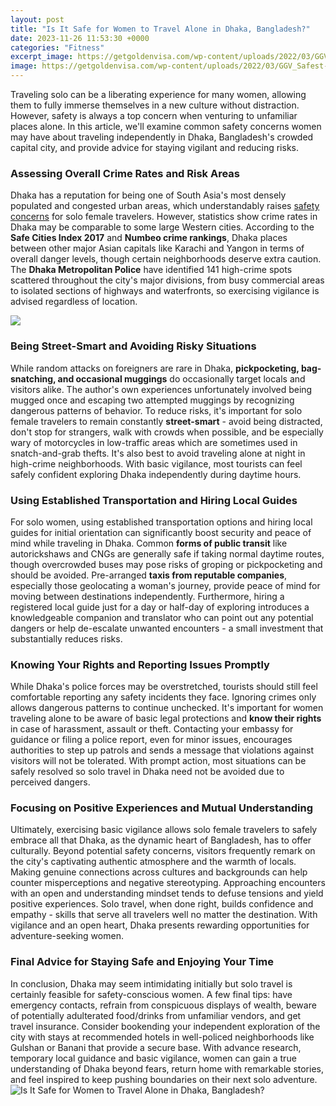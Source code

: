 ```yaml
---
layout: post
title: "Is It Safe for Women to Travel Alone in Dhaka, Bangladesh?"
date: 2023-11-26 11:53:30 +0000
categories: "Fitness"
excerpt_image: https://getgoldenvisa.com/wp-content/uploads/2022/03/GGV_Safest-Countries-855x1024.jpg
image: https://getgoldenvisa.com/wp-content/uploads/2022/03/GGV_Safest-Countries-855x1024.jpg
---
```


Traveling solo can be a liberating experience for many women, allowing them to fully immerse themselves in a new culture without distraction. However, safety is always a top concern when venturing to unfamiliar places alone. In this article, we'll examine common safety concerns women may have about traveling independently in Dhaka, Bangladesh's crowded capital city, and provide advice for staying vigilant and reducing risks.
### Assessing Overall Crime Rates and Risk Areas 
Dhaka has a reputation for being one of South Asia's most densely populated and congested urban areas, which understandably raises [safety concerns](https://setit.github.io/2024-01-10-perjalanan-ke-cape-verde/) for solo female travelers. However, statistics show crime rates in Dhaka may be comparable to some large Western cities. According to the **Safe Cities Index 2017** and **Numbeo crime rankings**, Dhaka places between other major Asian capitals like Karachi and Yangon in terms of overall danger levels, though certain neighborhoods deserve extra caution. The **Dhaka Metropolitan Police** have identified 141 high-crime spots scattered throughout the city's major divisions, from busy commercial areas to isolated sections of highways and waterfronts, so exercising vigilance is advised regardless of location.

![](https://i.pinimg.com/originals/e0/7f/e7/e07fe7edcf30e86b0f4c8709060a3cbc.png)
### Being Street-Smart and Avoiding Risky Situations
While random attacks on foreigners are rare in Dhaka, **pickpocketing, bag-snatching, and occasional muggings** do occasionally target locals and visitors alike. The author's own experiences unfortunately involved being mugged once and escaping two attempted muggings by recognizing dangerous patterns of behavior. To reduce risks, it's important for solo female travelers to remain constantly **street-smart** - avoid being distracted, don't stop for strangers, walk with crowds when possible, and be especially wary of motorcycles in low-traffic areas which are sometimes used in snatch-and-grab thefts. It's also best to avoid traveling alone at night in high-crime neighborhoods. With basic vigilance, most tourists can feel safely confident exploring Dhaka independently during daytime hours.
### Using Established Transportation and Hiring Local Guides 
For solo women, using established transportation options and hiring local guides for initial orientation can significantly boost security and peace of mind while traveling in Dhaka. Common **forms of public transit** like autorickshaws and CNGs are generally safe if taking normal daytime routes, though overcrowded buses may pose risks of groping or pickpocketing and should be avoided. Pre-arranged **taxis from reputable companies**, especially those geolocating a woman's journey, provide peace of mind for moving between destinations independently. Furthermore, hiring a registered local guide just for a day or half-day of exploring introduces a knowledgeable companion and translator who can point out any potential dangers or help de-escalate unwanted encounters - a small investment that substantially reduces risks.  
### Knowing Your Rights and Reporting Issues Promptly
While Dhaka's police forces may be overstretched, tourists should still feel comfortable reporting any safety incidents they face. Ignoring crimes only allows dangerous patterns to continue unchecked. It's important for women traveling alone to be aware of basic legal protections and **know their rights** in case of harassment, assault or theft. Contacting your embassy for guidance or filing a police report, even for minor issues, encourages authorities to step up patrols and sends a message that violations against visitors will not be tolerated. With prompt action, most situations can be safely resolved so solo travel in Dhaka need not be avoided due to perceived dangers.
### Focusing on Positive Experiences and Mutual Understanding
Ultimately, exercising basic vigilance allows solo female travelers to safely embrace all that Dhaka, as the dynamic heart of Bangladesh, has to offer culturally. Beyond potential safety concerns, visitors frequently remark on the city's captivating authentic atmosphere and the warmth of locals. Making genuine connections across cultures and backgrounds can help counter misperceptions and negative stereotyping. Approaching encounters with an open and understanding mindset tends to defuse tensions and yield positive experiences. Solo travel, when done right, builds confidence and empathy - skills that serve all travelers well no matter the destination. With vigilance and an open heart, Dhaka presents rewarding opportunities for adventure-seeking women.
### Final Advice for Staying Safe and Enjoying Your Time
In conclusion, Dhaka may seem intimidating initially but solo travel is certainly feasible for safety-conscious women. A few final tips: have emergency contacts, refrain from conspicuous displays of wealth, beware of potentially adulterated food/drinks from unfamiliar vendors, and get travel insurance. Consider bookending your independent exploration of the city with stays at recommended hotels in well-policed neighborhoods like Gulshan or Banani that provide a secure base. With advance research, temporary local guidance and basic vigilance, women can gain a true understanding of Dhaka beyond fears, return home with remarkable stories, and feel inspired to keep pushing boundaries on their next solo adventure.
![Is It Safe for Women to Travel Alone in Dhaka, Bangladesh?](https://getgoldenvisa.com/wp-content/uploads/2022/03/GGV_Safest-Countries-855x1024.jpg)